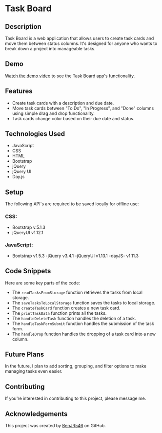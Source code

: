 # Task Board

## Description
Task Board is a web application that allows users to create task cards and move them between status columns. It's designed for anyone who wants to break down a project into manageable tasks.

## Demo
[Watch the demo video](https://www.youtube.com/watch?v=Xx7SrcvxBCo) to see the Task Board app's functionality.
## Features
- Create task cards with a description and due date.
- Move task cards between "To Do", "In Progress", and "Done" columns using simple drag and drop functionality.
- Task cards change color based on their due date and status.

## Technologies Used
- JavaScript
- CSS
- HTML
- Bootstrap
- jQuery
- jQuery UI
- Day.js

## Setup
The following API's are required to be saved locally for offline use:

### CSS:
- Bootstrap v.5.1.3
- jQueryUI v1.12.1

### JavaScript:
- Bootstrap v1.5.3
-jQuery v3.4.1
-jQueryUI v1.13.1
-dayJS- v1.11.3

## Code Snippets
Here are some key parts of the code:

- The `readTasksFromStorage` function retrieves the tasks from local storage.
- The `saveTasksToLocalStorage` function saves the tasks to local storage.
- The `createTaskCard` function creates a new task card.
- The `printTaskData` function prints all the tasks.
- The `handleDeleteTask` function handles the deletion of a task.
- The `handleTaskFormSubmit` function handles the submission of the task form.
- The `handleDrop` function handles the dropping of a task card into a new column.

## Future Plans
In the future, I plan to add sorting, grouping, and filter options to make managing tasks even easier.

## Contributing
If you're interested in contributing to this project, please message me.

## Acknowledgements
This project was created by [BenJR546](https://github.com/BenJR546) on GitHub.

